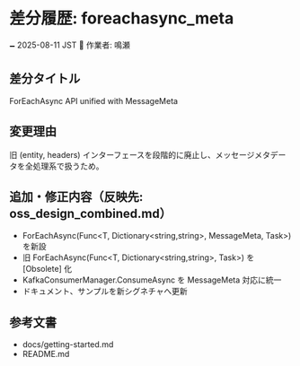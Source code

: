 # 差分履歴: foreachasync_meta

🗕 2025-08-11 JST
🧐 作業者: 鳴瀬

## 差分タイトル
ForEachAsync API unified with MessageMeta

## 変更理由
旧 (entity, headers) インターフェースを段階的に廃止し、メッセージメタデータを全処理系で扱うため。

## 追加・修正内容（反映先: oss_design_combined.md）
- ForEachAsync(Func<T, Dictionary<string,string>, MessageMeta, Task>) を新設
- 旧 ForEachAsync(Func<T, Dictionary<string,string>, Task>) を [Obsolete] 化
- KafkaConsumerManager.ConsumeAsync を MessageMeta 対応に統一
- ドキュメント、サンプルを新シグネチャへ更新

## 参考文書
- docs/getting-started.md
- README.md
